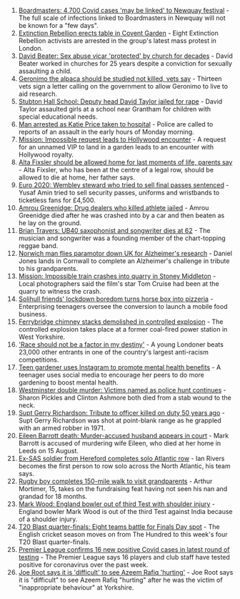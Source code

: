1. [Boardmasters: 4,700 Covid cases 'may be linked' to Newquay festival](https://www.bbc.co.uk/news/uk-england-cornwall-58309660) - The full scale of infections linked to Boardmasters in Newquay will not be known for a "few days".
2. [Extinction Rebellion erects table in Covent Garden](https://www.bbc.co.uk/news/uk-england-london-58306278) - Eight Extinction Rebellion activists are arrested in the group's latest mass protest in London.
3. [David Beater: Sex abuse vicar 'protected' by church for decades](https://www.bbc.co.uk/news/uk-england-kent-58258147) - David Beater worked in churches for 25 years despite a conviction for sexually assaulting a child.
4. [Geronimo the alpaca should be studied not killed, vets say](https://www.bbc.co.uk/news/uk-england-bristol-58309557) - Thirteen vets sign a letter calling on the government to allow Geronimo to live to aid research.
5. [Stubton Hall School: Deputy head David Taylor jailed for rape](https://www.bbc.co.uk/news/uk-england-lincolnshire-58309004) - David Taylor assaulted girls at a school near Grantham for children with special educational needs.
6. [Man arrested as Katie Price taken to hospital](https://www.bbc.co.uk/news/uk-england-essex-58257403) - Police are called to reports of an assault in the early hours of Monday morning.
7. [Mission: Impossible request leads to Hollywood encounter](https://www.bbc.co.uk/news/uk-england-birmingham-58305506) - A request for an unnamed VIP to land in a garden leads to an encounter with Hollywood royalty.
8. [Alta Fixsler should be allowed home for last moments of life, parents say](https://www.bbc.co.uk/news/uk-england-manchester-58305867) - Alta Fixsler, who has been at the centre of a legal row, should be allowed to die at home, her father says.
9. [Euro 2020: Wembley steward who tried to sell final passes sentenced](https://www.bbc.co.uk/news/uk-england-london-58307554) - Yusaf Amin tried to sell security passes, uniforms and wristbands to ticketless fans for £4,500.
10. [Amrou Greenidge: Drug dealers who killed athlete jailed](https://www.bbc.co.uk/news/uk-england-london-58307558) - Amrou Greenidge died after he was crashed into by a car and then beaten as he lay on the ground.
11. [Brian Travers: UB40 saxophonist and songwriter dies at 62](https://www.bbc.co.uk/news/entertainment-arts-58307306) - The musician and songwriter was a founding member of the chart-topping reggae band.
12. [Norwich man flies paramotor down UK for Alzheimer's research](https://www.bbc.co.uk/news/uk-england-norfolk-58304512) - Daniel Jones lands in Cornwall to complete an Alzheimer's challenge in tribute to his grandparents.
13. [Mission: Impossible train crashes into quarry in Stoney Middleton](https://www.bbc.co.uk/news/uk-england-derbyshire-58307832) - Local photographers said the film's star Tom Cruise had been at the quarry to witness the crash.
14. [Solihull friends' lockdown boredom turns horse box into pizzeria](https://www.bbc.co.uk/news/uk-england-birmingham-58283884) - Enterprising teenagers oversee the conversion to launch a mobile food business.
15. [Ferrybridge chimney stacks demolished in controlled explosion](https://www.bbc.co.uk/news/uk-england-leeds-58297602) - The controlled explosion takes place at a former coal-fired power station in West Yorkshire.
16. ['Race should not be a factor in my destiny'](https://www.bbc.co.uk/news/uk-england-london-58283709) - A young Londoner beats 23,000 other entrants in one of the country's largest anti-racism competitions.
17. [Teen gardener uses Instagram to promote mental health benefits](https://www.bbc.co.uk/news/uk-england-cambridgeshire-58234738) - A teenager uses social media to encourage her peers to do more gardening to boost mental health.
18. [Westminster double murder: Victims named as police hunt continues](https://www.bbc.co.uk/news/uk-england-london-58304303) - Sharon Pickles and Clinton Ashmore both died from a stab wound to the neck.
19. [Supt Gerry Richardson: Tribute to officer killed on duty 50 years ago](https://www.bbc.co.uk/news/uk-england-lancashire-58284849) - Supt Gerry Richardson was shot at point-blank range as he grappled with an armed robber in 1971.
20. [Eileen Barrott death: Murder-accused husband appears in court](https://www.bbc.co.uk/news/uk-england-leeds-58307165) - Mark Barrott is accused of murdering wife Eileen, who died at her home in Leeds on 15 August.
21. [Ex-SAS soldier from Hereford completes solo Atlantic row](https://www.bbc.co.uk/news/uk-england-hereford-worcester-58309267) - Ian Rivers becomes the first person to row solo across the North Atlantic, his team says.
22. [Rugby boy completes 150-mile walk to visit grandparents](https://www.bbc.co.uk/news/uk-england-coventry-warwickshire-58308921) - Arthur Mortimer, 15, takes on the fundraising feat having not seen his nan and grandad for 18 months.
23. [Mark Wood: England bowler out of third Test with shoulder injury](https://www.bbc.co.uk/sport/cricket/58303560) - England bowler Mark Wood is out of the third Test against India because of a shoulder injury.
24. [T20 Blast quarter-finals: Eight teams battle for Finals Day spot](https://www.bbc.co.uk/sport/cricket/58283420) - The English cricket season moves on from The Hundred to this week's four T20 Blast quarter-finals.
25. [Premier League confirms 16 new positive Covid cases in latest round of testing](https://www.bbc.co.uk/sport/football/58308674) - The Premier League says 16 players and club staff have tested positive for coronavirus over the past week.
26. [Joe Root says it is 'difficult' to see Azeem Rafiq 'hurting'](https://www.bbc.co.uk/sport/cricket/58308552) - Joe Root says it is "difficult" to see Azeem Rafiq "hurting" after he was the victim of "inappropriate behaviour" at Yorkshire.
